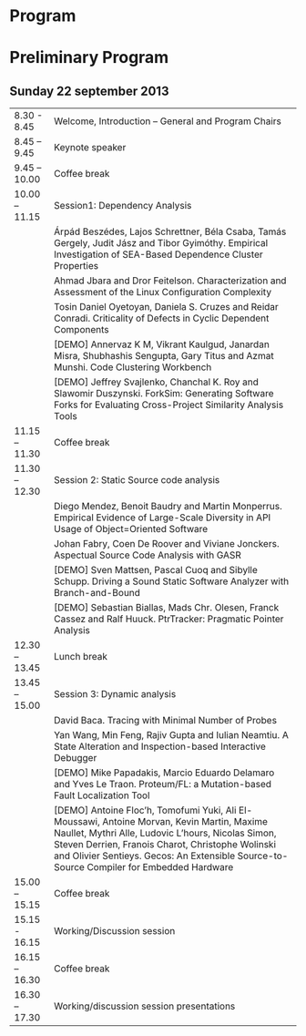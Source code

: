 # Program
# Preliminary Program

## Sunday 22 september 2013


|  |  |
| ----------- | --------------------- |
| 8.30 - 8.45 | Welcome, Introduction – General and Program Chairs 
| 8.45 – 9.45 | Keynote speaker 
| 9.45 – 10.00 | Coffee break 
| 10.00 – 11.15 | Session1: Dependency Analysis 
| | Árpád Beszédes, Lajos Schrettner, Béla Csaba, Tamás Gergely, Judit Jász and Tibor Gyimóthy. Empirical Investigation of SEA-Based Dependence Cluster Properties 
| | Ahmad Jbara and Dror Feitelson. Characterization and Assessment of the Linux Configuration Complexity
| | Tosin Daniel Oyetoyan, Daniela S. Cruzes and Reidar Conradi. Criticality of Defects in Cyclic Dependent Components 
| | [DEMO] Annervaz K M, Vikrant Kaulgud, Janardan Misra, Shubhashis Sengupta, Gary Titus and Azmat Munshi. Code Clustering Workbench
| | [DEMO] Jeffrey Svajlenko, Chanchal K. Roy and Slawomir Duszynski. ForkSim: Generating Software Forks for Evaluating Cross-Project Similarity Analysis Tools
| 11.15 – 11.30 | Coffee break 
| 11.30 – 12.30 | Session 2: Static Source code analysis 
| | Diego Mendez, Benoit Baudry and Martin Monperrus. Empirical Evidence of Large-Scale Diversity in API Usage of Object=Oriented Software
| | Johan Fabry, Coen De Roover and Viviane Jonckers. Aspectual Source Code Analysis with GASR
| | [DEMO] Sven Mattsen, Pascal Cuoq and Sibylle Schupp. Driving a Sound Static Software Analyzer with Branch-and-Bound
| | [DEMO] Sebastian Biallas, Mads Chr. Olesen, Franck Cassez and Ralf Huuck. PtrTracker: Pragmatic Pointer Analysis
| 12.30 – 13.45 | Lunch break 
| 13.45 – 15.00 | Session 3: Dynamic analysis
| | David Baca. Tracing with Minimal Number of Probes
| | Yan Wang, Min Feng, Rajiv Gupta and Iulian Neamtiu. A State Alteration and Inspection-based Interactive Debugger
| | [DEMO] Mike Papadakis, Marcio Eduardo Delamaro and Yves Le Traon. Proteum/FL: a Mutation-based Fault Localization Tool
| | [DEMO] Antoine Floc’h, Tomofumi Yuki, Ali El-Moussawi, Antoine Morvan, Kevin Martin, Maxime Naullet, Mythri Alle, Ludovic L’hours, Nicolas Simon, Steven Derrien, Franois Charot, Christophe Wolinski and Olivier Sentieys. Gecos: An Extensible Source-to-Source Compiler for Embedded Hardware
| 15.00 – 15.15 | Coffee break 
| 15.15 - 16.15 | Working/Discussion session 
| 16.15 – 16.30 | Coffee break 
| 16.30 – 17.30 | Working/discussion session presentations 

